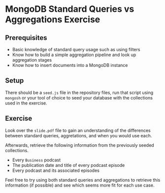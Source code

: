# MongoDB Standard Queries vs Aggregations Exercise

## Prerequisites

- Basic knowledge of standard query usage such as using filters
- Know how to build a simple aggregation pipeline and look up aggregation stages
- Know how to insert documents into a MongoDB instance

## Setup

There should be a `seed.js` file in the repository files, run that script using `mongosh` or your tool of choice to
seed your database with the collections used in the exercise.

## Exercise

Look over the `slide.pdf` file to gain an understanding of the differences between standard queries, aggretations, and when you would use each.

Afterwards, retrieve the following information from the previously seeded collections.

- Every `Business` podcast
- The publication date and title of every podcast episode
- Every podcast and its associated episodes

Feel free to try using both standard queries and aggregations to retrieve this information (if possible) and see which seems more fit for each use case.
